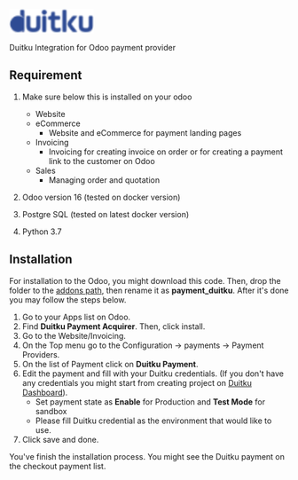 ![Duitku](/static/src/img/duitku_icon.png)

Duitku Integration for Odoo payment provider

Requirement
--
1. Make sure below this is installed on your odoo
   * Website
   * eCommerce
     - Website and eCommerce for payment landing pages
   * Invoicing
     - Invoicing for creating invoice on order or for creating a payment link to the customer on Odoo
   * Sales
     - Managing order and quotation

2. Odoo version 16 (tested on docker version)
3. Postgre SQL (tested on latest docker version)
4. Python 3.7

Installation
--
For installation to the Odoo, you might download this code. Then, drop the folder to the [addons path](https://www.google.com/search?rlz=1C1GCEU_enID969ID969&sxsrf=ALiCzsZONTAyLMHdFUsFG_-kRZb73pxHWQ%3A1660796744026&lei=SL_9YsSWAYje4-EP8-6fuAY&q=odoo%2014%20addons%20path&ved=2ahUKEwjE2uL_xc_5AhUI7zgGHXP3B2cQsKwBKAJ6BAg9EAM&biw=1920&bih=937&dpr=1), then rename it as **payment_duitku**. After it's done you may follow the steps below.

1. Go to your Apps list on Odoo.
2. Find **Duitku Payment Acquirer**. Then, click install.
3. Go to the Website/Invoicing.
4. On the Top menu go to the Configuration -> payments -> Payment Providers.
5. On the list of Payment click on **Duitku Payment**.
6. Edit the payment and fill with your Duitku credentials. (If you don't have any credentials you might start from creating project on [Duitku Dashboard](https://dashboard.duitku.com/)).
   - Set payment state as **Enable** for Production and **Test Mode** for sandbox
   - Please fill Duitku credential as the environment that would like to use. 
7. Click save and done.

You've finish the installation process. You might see the Duitku payment on the checkout payment list.
